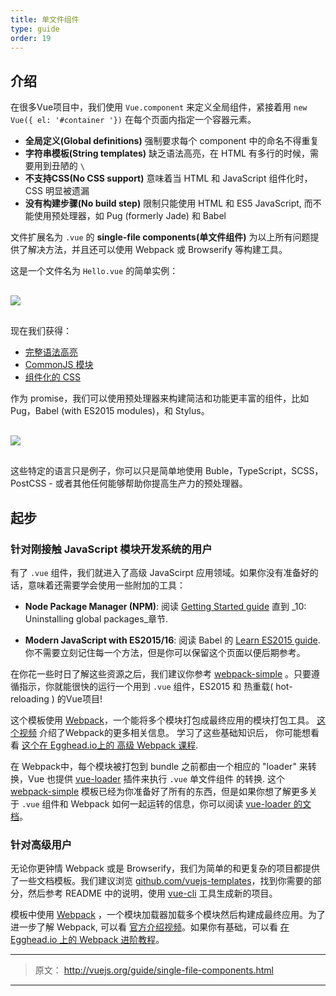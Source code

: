 ```yaml
---
title: 单文件组件
type: guide
order: 19
---
```


## 介绍

 
在很多Vue项目中，我们使用 `Vue.component` 来定义全局组件，紧接着用 `new Vue({ el: '#container '})` 在每个页面内指定一个容器元素。

- **全局定义(Global definitions)**  强制要求每个 component 中的命名不得重复
- **字符串模板(String templates)**  缺乏语法高亮，在 HTML 有多行的时候，需要用到丑陋的 `\`
- **不支持CSS(No CSS support)**  意味着当 HTML 和 JavaScript 组件化时，CSS 明显被遗漏
- **没有构建步骤(No build step)**  限制只能使用 HTML 和 ES5 JavaScript,  而不能使用预处理器，如 Pug (formerly Jade) 和 Babel

文件扩展名为 `.vue` 的 **single-file components(单文件组件)** 为以上所有问题提供了解决方法，并且还可以使用 Webpack 或 Browserify 等构建工具。

这是一个文件名为 `Hello.vue` 的简单实例：

<img src="/images/vue-component.png" style="display: block; margin: 30px auto">

现在我们获得：

- [完整语法高亮](https://github.com/vuejs/awesome-vue#syntax-highlighting)
- [CommonJS 模块](https://webpack.github.io/docs/commonjs.html)
- [组件化的 CSS](https://github.com/vuejs/vue-loader/blob/master/docs/en/features/scoped-css.md)

作为 promise，我们可以使用预处理器来构建简洁和功能更丰富的组件，比如 Pug，Babel (with ES2015 modules)，和 Stylus。

<img src="/images/vue-component-with-preprocessors.png" style="display: block; margin: 30px auto">

这些特定的语言只是例子，你可以只是简单地使用 Buble，TypeScript，SCSS，PostCSS - 或者其他任何能够帮助你提高生产力的预处理器。

<!-- TODO: include CSS modules once it's supported in vue-loader 9.x -->

## 起步

### 针对刚接触 JavaScript 模块开发系统的用户

有了 `.vue` 组件，我们就进入了高级 JavaScirpt 应用领域。如果你没有准备好的话，意味着还需要学会使用一些附加的工具：

- **Node Package Manager (NPM)**: 阅读 [Getting Started guide](https://docs.npmjs.com/getting-started/what-is-npm) 直到 _10: Uninstalling global packages_章节.

- **Modern JavaScript with ES2015/16**: 阅读 Babel 的 [Learn ES2015 guide](https://babeljs.io/docs/learn-es2015/). 你不需要立刻记住每一个方法，但是你可以保留这个页面以便后期参考。

在你花一些时日了解这些资源之后，我们建议你参考 [webpack-simple](https://github.com/vuejs-templates/webpack-simple) 。只要遵循指示，你就能很快的运行一个用到 `.vue` 组件，ES2015 和  热重载( hot-reloading ) 的Vue项目!

这个模板使用 [Webpack](https://webpack.github.io/)，一个能将多个模块打包成最终应用的模块打包工具。 [这个视频](https://www.youtube.com/watch?v=WQue1AN93YU) 介绍了Webpack的更多相关信息。 学习了这些基础知识后， 你可能想看看 [这个在 Egghead.io上的 高级 Webpack 课程](https://egghead.io/courses/using-webpack-for-production-javascript-applications).

在 Webpack中，每个模块被打包到 bundle 之前都由一个相应的 "loader" 来转换，Vue 也提供 [vue-loader](https://github.com/vuejs/vue-loader) 插件来执行 `.vue` 单文件组件 的转换. 这个 [webpack-simple](https://github.com/vuejs-templates/webpack-simple) 模板已经为你准备好了所有的东西，但是如果你想了解更多关于 `.vue` 组件和 Webpack 如何一起运转的信息，你可以阅读 [vue-loader 的文档](https://vue-loader.vuejs.org)。

### 针对高级用户

无论你更钟情 Webpack 或是 Browserify，我们为简单的和更复杂的项目都提供了一些文档模板。我们建议浏览 [github.com/vuejs-templates](https://github.com/vuejs-templates)，找到你需要的部分，然后参考 README 中的说明，使用 [vue-cli](https://github.com/vuejs/vue-cli) 工具生成新的项目。

模板中使用 [Webpack](https://webpack.github.io/) ，一个模块加载器加载多个模块然后构建成最终应用。为了进一步了解 Webpack, 可以看 [官方介绍视频](https://www.youtube.com/watch?v=WQue1AN93YU)。如果你有基础，可以看 [在 Egghead.io 上的 Webpack 进阶教程](https://egghead.io/courses/using-webpack-for-production-javascript-applications)。

***

> 原文： http://vuejs.org/guide/single-file-components.html

***
